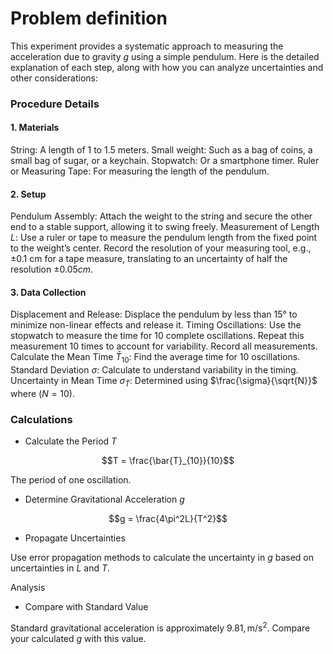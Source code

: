 # Problem definition

This experiment provides a systematic approach to measuring the acceleration due to gravity $g$ using a simple pendulum. Here is the detailed explanation of each step, along with how you can analyze uncertainties and other considerations:

### Procedure Details

#### 1. Materials

String: A length of 1 to 1.5 meters.
Small weight: Such as a bag of coins, a small bag of sugar, or a keychain.
Stopwatch: Or a smartphone timer.
Ruler or Measuring Tape: For measuring the length of the pendulum.

#### 2. Setup

Pendulum Assembly: Attach the weight to the string and secure the other end to a stable support, allowing it to swing freely.
Measurement of Length $L$: Use a ruler or tape to measure the pendulum length from the fixed point to the weight’s center. Record the resolution of your measuring tool, e.g., ±0.1 cm for a tape measure, translating to an uncertainty of half the resolution $±0.05 cm$.

#### 3. Data Collection

Displacement and Release: Displace the pendulum by less than 15° to minimize non-linear effects and release it.
Timing Oscillations: Use the stopwatch to measure the time for 10 complete oscillations. Repeat this measurement 10 times to account for variability. Record all measurements.
Calculate the Mean Time $\bar{T}_{10}$: Find the average time for 10 oscillations.
Standard Deviation $\sigma$: Calculate to understand variability in the timing.
Uncertainty in Mean Time $\sigma_{\bar{T}}$: Determined using $\frac{\sigma}{\sqrt{N}}$ where $( N = 10 )$.

### Calculations

- Calculate the Period $T$

$$T = \frac{\bar{T}_{10}}{10}$$

The period of one oscillation.

- Determine Gravitational Acceleration $g$

$$g = \frac{4\pi^2L}{T^2}$$

- Propagate Uncertainties

Use error propagation methods to calculate the uncertainty in $g$ based on uncertainties in $L$ and $T$.

Analysis
- Compare with Standard Value

Standard gravitational acceleration is approximately $9.81 , \text{m/s}^2$. Compare your calculated $g$ with this value.